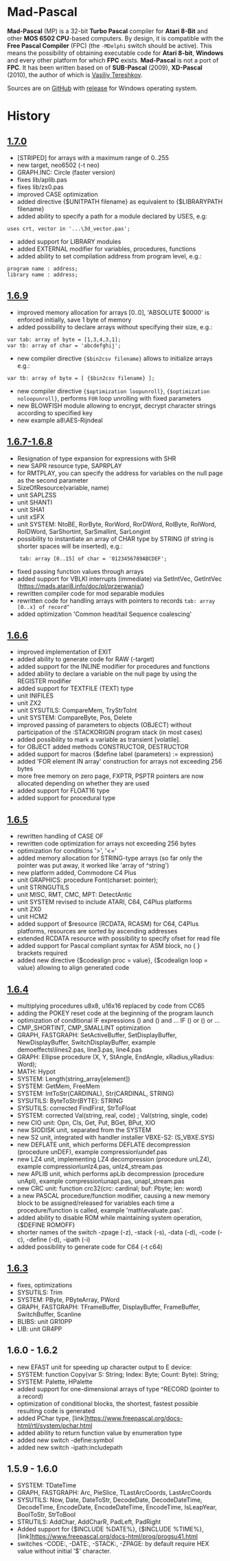 # Mad-Pascal

**Mad-Pascal** (MP) is a 32-bit **Turbo Pascal** compiler for **Atari 8-Bit** and other **MOS 6502 CPU**-based computers. By design, it is compatible with the **Free Pascal Compiler** (FPC) (the `-MDelphi` switch should be active). This means the possibility of obtaining executable code for **Atari 8-bit**, **Windows** and every other platform for which **FPC** exists. **Mad-Pascal** is not a port of **FPC**. It has been written based on of **SUB-Pascal** (2009), **XD-Pascal** (2010), the author of which is [Vasiliy Tereshkov](https://github.com/vtereshkov).

Sources are on [GitHub](https://github.com/tebe6502/Mad-Pascal) with [release](https://github.com/tebe6502/Mad-Pascal/releases) for Windows operating system.

# History


## [1.7.0](https://github.com/tebe6502/Mad-Pascal/releases/tag/v1.7.0)
- [STRIPED] for arrays with a maximum range of 0..255
- new target, neo6502 (-t neo)
- GRAPH.INC: Circle (faster version)
- fixes lib/aplib.pas
- fixes lib/zx0.pas
- improved CASE optimization
- added directive {$UNITPATH filename} as equivalent to {$LIBRARYPATH filename}
- added ability to specify a path for a module declared by USES, e.g:
```
uses crt, vector in '...\3d_vector.pas';
```
- added support for LIBRARY modules
- added EXTERNAL modifier for variables, procedures, functions
- added ability to set compilation address from program level, e.g.:
```
program name : address;
library name : address;
```

## [1.6.9](https://github.com/tebe6502/Mad-Pascal/releases/tag/v1.6.9)
- improved memory allocation for arrays [0..0], 'ABSOLUTE $0000' is enforced initially, save 1 byte of memory
- added possibility to declare arrays without specifying their size, e.g.:
```
var tab: array of byte = [1,3,4,3,1];
var tb: array of char = 'abcdefghij';
```
- new compiler directive `{$bin2csv filename}` allows to initialize arrays e.g.:
```
var tb: array of byte = [ {$bin2csv filename} ];
```
- new compiler directive `{$optimization loopunroll}`, `{$optimization noloopunroll}`, performs `FOR` loop unrolling with fixed parameters
- new BLOWFISH module allowing to encrypt, decrypt character strings according to specified key
- new example a8\AES-Rijndeal

## [1.6.7-1.6.8](https://github.com/tebe6502/Mad-Pascal/releases/tag/v1.6.7-1.6.8)
- Resignation of type expansion for expressions with SHR
- new SAPR resource type, SAPRPLAY
- for RMTPLAY, you can specify the address for variables on the null page as the second parameter
- SizeOfResource(variable, name)
- unit SAPLZSS
- unit SHANTI
- unit SHA1
- unit xSFX
- unit SYSTEM: NtoBE, RorByte, RorWord, RorDWord, RolByte, RolWord, RolDWord, SarShortint, SarSmallint, SarLongint
- possibility to instantiate an array of CHAR type by STRING (if string is shorter spaces will be inserted), e.g.:
```
    tab: array [0..15] of char = '0123456789ABCDEF';
```
- fixed passing function values through arrays
- added support for VBLKI interrupts (immediate) via SetIntVec, GetIntVec (https://mads.atari8.info/doc/pl/przerwania/)
- rewritten compiler code for mod separable modules
- rewritten code for handling arrays with pointers to records `tab: array [0..x] of record^`
- added optimization 'Common head/tail Sequence coalescing'

## [1.6.6](https://github.com/tebe6502/Mad-Pascal/releases/tag/1.6.6)
- improved implementation of EXIT
- added ability to generate code for RAW (-target)
- added support for the INLINE modifier for procedures and functions
- added ability to declare a variable on the null page by using the REGISTER modifier
- added support for TEXTFILE (TEXT) type
- unit INIFILES
- unit ZX2
- unit SYSUTILS: CompareMem, TryStrToInt
- unit SYSTEM: CompareByte, Pos, Delete
- improved passing of parameters to objects (OBJECT) without participation of the :STACKORIGIN program stack (in most cases)
- added possibility to mark a variable as transient [volatile].
- for OBJECT added methods CONSTRUCTOR, DESTRUCTOR
- added support for macros {$define label (parameters) := expression}
- added 'FOR element IN array' construction for arrays not exceeding 256 bytes
- more free memory on zero page, FXPTR, PSPTR pointers are now allocated depending on whether they are used
- added support for FLOAT16 type
- added support for procedural type

## [1.6.5](https://github.com/tebe6502/Mad-Pascal/releases/tag/1.6.5)
- rewritten handling of CASE OF
- rewritten code optimization for arrays not exceeding 256 bytes
- optimization for conditions '>', '<='
- added memory allocation for STRING-type arrays (so far only the pointer was put away, it worked like 'array of ^string')
- new platform added, Commodore C4 Plus
- unit GRAPHICS: procedure Font(charset: pointer);
- unit STRINGUTILS
- unit MISC, RMT, CMC, MPT: DetectAntic
- unit SYSTEM revised to include ATARI, C64, C4Plus platforms
- unit ZX0
- unit HCM2
- added support of $resource (RCDATA, RCASM) for C64, C4Plus platforms, resources are sorted by ascending addresses
- extended RCDATA resource with possibility to specify ofset for read file
- added support for Pascal compliant syntax for ASM block, no { } brackets required
- added new directive {$codealign proc = value}, {$codealign loop = value} allowing to align generated code

## [1.6.4](https://github.com/tebe6502/Mad-Pascal/releases/tag/1.6.4)
- multiplying procedures u8x8, u16x16 replaced by code from CC65
- adding the POKEY reset code at the beginning of the program launch
- optimization of conditional IF expressions () and () and ... IF () or () or ...
- CMP_SHORTINT, CMP_SMALLINT optimization
- GRAPH, FASTGRAPH: SetActiveBuffer, SetDisplayBuffer, NewDisplayBuffer, SwitchDisplayBuffer, example demoeffects\lines2.pas, line3.pas, line4.pas
- GRAPH: Ellipse procedure (X, Y, StAngle, EndAngle, xRadius,yRadius: Word);
- MATH: Hypot
- SYSTEM: Length(string_array[element])
- SYSTEM: GetMem, FreeMem
- SYSTEM: IntToStr(CARDINAL), Str(CARDINAL, STRING)
- SYSUTILS: ByteToStr(BYTE): STRING
- SYSUTILS: corrected FindFirst, StrToFloat
- SYSTEM: corrected Val(string, real, code) ; Val(string, single, code)
- new CIO unit: Opn, Cls, Get, Put, BGet, BPut, XIO
- new SIODISK unit, separated from the SYSTEM
- new S2 unit, integrated with handler installer VBXE-S2: (S_VBXE.SYS)
- new DEFLATE unit, which performs DEFLATE decompression (procedure unDEF), example compression\undef.pas
- new LZ4 unit, implementing LZ4 decompression (procedure unLZ4), example compression\unlz4.pas, unlz4_stream.pas
- new APLIB unit, which performs apLib decompression (procedure unApl), example compression\unapl.pas, unapl_stream.pas
- new CRC unit: function crc32(crc: cardinal; buf: Pbyte; len: word)
- a new PASCAL procedure/function modifier, causing a new memory block to be assigned/released for variables each time a procedure/function is called, example 'math\evaluate.pas'.
- added ability to disable ROM while maintaining system operation, {$DEFINE ROMOFF}
- shorter names of the switch -zpage (-z), -stack (-s), -data (-d), -code (-c), -define (-d), -ipath (-i)
- added possibility to generate code for C64 (-t c64)

## [1.6.3](https://github.com/tebe6502/Mad-Pascal/releases/tag/v1.6.3)
- fixes, optimizations
- SYSUTILS: Trim
- SYSTEM: PByte, PByteArray, PWord
- GRAPH, FASTGRAPH: TFrameBuffer, DisplayBuffer, FrameBuffer, SwitchBuffer, Scanline
- BLIBS: unit GR10PP
- LIB: unit GR4PP

## 1.6.0 - 1.6.2
- new EFAST unit for speeding up character output to E device:
- SYSTEM: function Copy(var S: String; Index: Byte; Count: Byte): String;
- SYSTEM: Palette, HPalette
- added support for one-dimensional arrays of type ^RECORD (pointer to a record)
- optimization of conditional blocks, the shortest, fastest possible resulting code is generated
- added PChar type, [link]https://www.freepascal.org/docs-html/rtl/system/pchar.html
- added ability to return function value by enumeration type
- added new switch -define:symbol
- added new switch -ipath:includepath

## 1.5.9 - 1.6.0
- SYSTEM: TDateTime
- GRAPH, FASTGRAPH: Arc, PieSlice, TLastArcCoords, LastArcCoords
- SYSUTILS: Now, Date, DateToStr, DecodeDate, DecodeDateTime, DecodeTime, EncodeDate, EncodeDateTime, EncodeTime, IsLeapYear, BoolToStr, StrToBool
- STRUTILS: AddChar, AddCharR, PadLeft, PadRight
- Added support for {$INCLUDE %DATE%}, {$INCLUDE %TIME%}, [link]https://www.freepascal.org/docs-html/prog/progsu41.html
- switches -CODE:, -DATE:, -STACK:, -ZPAGE: by default require HEX value without initial '$' character.
